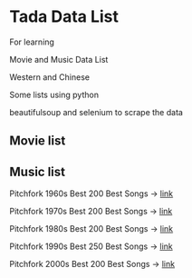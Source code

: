 # Tada Data List
For learning

Movie and Music Data List 

Western and Chinese

Some lists using python 

beautifulsoup and selenium to scrape the data
## Movie list

## Music list
Pitchfork 1960s Best 200 Best Songs -> [link](https://jaredycw.github.io/datajson/music/western/pitchfork/decades/besttracks/1960s/data.json)

Pitchfork 1970s Best 200 Best Songs -> [link](https://jaredycw.github.io/datajson/music/western/pitchfork/decades/besttracks/1970s/data.json)

Pitchfork 1980s Best 200 Best Songs -> [link](https://jaredycw.github.io/datajson/music/western/pitchfork/decades/besttracks/1980s/data.json)

Pitchfork 1990s Best 250 Best Songs -> [link](https://jaredycw.github.io/datajson/music/western/pitchfork/decades/besttracks/1990s/data.json)

Pitchfork 2000s Best 200 Best Songs -> [link](https://jaredycw.github.io/datajson/music/western/pitchfork/decades/besttracks/2000s/data.json)
